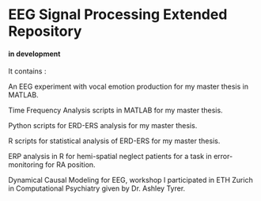 # EEG Signal Processing Extended Repository
#### in development
It contains :

An EEG experiment with vocal emotion production for my master thesis in MATLAB.

Time Frequency Analysis scripts in MATLAB for my master thesis.

Python scripts for ERD-ERS analysis for my master thesis.

R scripts for statistical analysis of ERD-ERS for my master thesis.

ERP analysis in R for hemi-spatial neglect patients for a task in error-monitoring for RA position.

Dynamical Causal Modeling for EEG, workshop I participated in ETH Zurich in Computational Psychiatry given by Dr. Ashley Tyrer.

